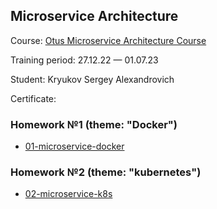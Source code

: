 ## Microservice Architecture

Course: [Otus Microservice Architecture Course](https://otus.ru/lessons/microservice-architecture/)

Training period: 27.12.22 — 01.07.23

Student: Kryukov Sergey Alexandrovich

Certificate: 

### Homework №1 (theme: "Docker")
* [01-microservice-docker](01-microservice-docker)

### Homework №2 (theme: "kubernetes")
* [02-microservice-k8s](02-microservice-k8s)
